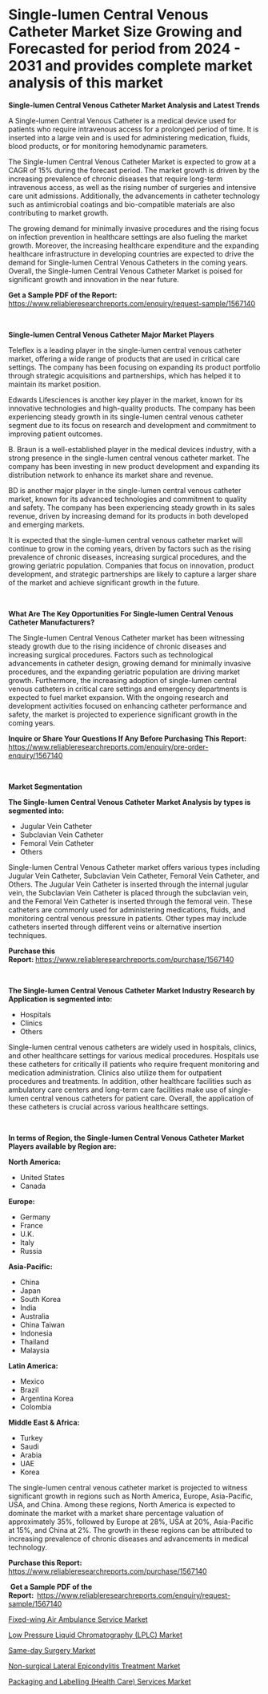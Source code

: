 <p><h1>Single-lumen Central Venous Catheter Market Size Growing and Forecasted for period from 2024 - 2031 and provides complete market analysis of this market</h1></p><p><strong>Single-lumen Central Venous Catheter Market Analysis and Latest Trends</strong></p>
<p><p>A Single-lumen Central Venous Catheter is a medical device used for patients who require intravenous access for a prolonged period of time. It is inserted into a large vein and is used for administering medication, fluids, blood products, or for monitoring hemodynamic parameters.</p><p>The Single-lumen Central Venous Catheter Market is expected to grow at a CAGR of 15% during the forecast period. The market growth is driven by the increasing prevalence of chronic diseases that require long-term intravenous access, as well as the rising number of surgeries and intensive care unit admissions. Additionally, the advancements in catheter technology such as antimicrobial coatings and bio-compatible materials are also contributing to market growth.</p><p>The growing demand for minimally invasive procedures and the rising focus on infection prevention in healthcare settings are also fueling the market growth. Moreover, the increasing healthcare expenditure and the expanding healthcare infrastructure in developing countries are expected to drive the demand for Single-lumen Central Venous Catheters in the coming years. Overall, the Single-lumen Central Venous Catheter Market is poised for significant growth and innovation in the near future.</p></p>
<p><strong>Get a Sample PDF of the Report:&nbsp;</strong> <a href="https://www.reliableresearchreports.com/enquiry/request-sample/1567140">https://www.reliableresearchreports.com/enquiry/request-sample/1567140</a></p>
<p>&nbsp;</p>
<p><strong>Single-lumen Central Venous Catheter Major Market Players</strong></p>
<p><p>Teleflex is a leading player in the single-lumen central venous catheter market, offering a wide range of products that are used in critical care settings. The company has been focusing on expanding its product portfolio through strategic acquisitions and partnerships, which has helped it to maintain its market position.</p><p>Edwards Lifesciences is another key player in the market, known for its innovative technologies and high-quality products. The company has been experiencing steady growth in its single-lumen central venous catheter segment due to its focus on research and development and commitment to improving patient outcomes.</p><p>B. Braun is a well-established player in the medical devices industry, with a strong presence in the single-lumen central venous catheter market. The company has been investing in new product development and expanding its distribution network to enhance its market share and revenue.</p><p>BD is another major player in the single-lumen central venous catheter market, known for its advanced technologies and commitment to quality and safety. The company has been experiencing steady growth in its sales revenue, driven by increasing demand for its products in both developed and emerging markets.</p><p>It is expected that the single-lumen central venous catheter market will continue to grow in the coming years, driven by factors such as the rising prevalence of chronic diseases, increasing surgical procedures, and the growing geriatric population. Companies that focus on innovation, product development, and strategic partnerships are likely to capture a larger share of the market and achieve significant growth in the future.</p></p>
<p>&nbsp;</p>
<p><strong>What Are The Key Opportunities For Single-lumen Central Venous Catheter Manufacturers?</strong></p>
<p><p>The Single-lumen Central Venous Catheter market has been witnessing steady growth due to the rising incidence of chronic diseases and increasing surgical procedures. Factors such as technological advancements in catheter design, growing demand for minimally invasive procedures, and the expanding geriatric population are driving market growth. Furthermore, the increasing adoption of single-lumen central venous catheters in critical care settings and emergency departments is expected to fuel market expansion. With the ongoing research and development activities focused on enhancing catheter performance and safety, the market is projected to experience significant growth in the coming years.</p></p>
<p><strong>Inquire or Share Your Questions If Any Before Purchasing This Report:</strong> <a href="https://www.reliableresearchreports.com/enquiry/pre-order-enquiry/1567140">https://www.reliableresearchreports.com/enquiry/pre-order-enquiry/1567140</a></p>
<p>&nbsp;</p>
<p><strong>Market Segmentation</strong></p>
<p><strong>The Single-lumen Central Venous Catheter Market Analysis by types is segmented into:</strong></p>
<p><ul><li>Jugular Vein Catheter</li><li>Subclavian Vein Catheter</li><li>Femoral Vein Catheter</li><li>Others</li></ul></p>
<p><p>Single-lumen Central Venous Catheter market offers various types including Jugular Vein Catheter, Subclavian Vein Catheter, Femoral Vein Catheter, and Others. The Jugular Vein Catheter is inserted through the internal jugular vein, the Subclavian Vein Catheter is placed through the subclavian vein, and the Femoral Vein Catheter is inserted through the femoral vein. These catheters are commonly used for administering medications, fluids, and monitoring central venous pressure in patients. Other types may include catheters inserted through different veins or alternative insertion techniques.</p></p>
<p><strong>Purchase this Report:&nbsp;</strong><a href="https://www.reliableresearchreports.com/purchase/1567140">https://www.reliableresearchreports.com/purchase/1567140</a></p>
<p>&nbsp;</p>
<p><strong>The Single-lumen Central Venous Catheter Market Industry Research by Application is segmented into:</strong></p>
<p><ul><li>Hospitals</li><li>Clinics</li><li>Others</li></ul></p>
<p><p>Single-lumen central venous catheters are widely used in hospitals, clinics, and other healthcare settings for various medical procedures. Hospitals use these catheters for critically ill patients who require frequent monitoring and medication administration. Clinics also utilize them for outpatient procedures and treatments. In addition, other healthcare facilities such as ambulatory care centers and long-term care facilities make use of single-lumen central venous catheters for patient care. Overall, the application of these catheters is crucial across various healthcare settings.</p></p>
<p>&nbsp;</p>
<p><strong>In terms of Region, the Single-lumen Central Venous Catheter Market Players available by Region are:</strong></p>
<p>
    <p> <strong> North America: </strong>
        <ul>
            <li>United States</li>
            <li>Canada</li>
        </ul>
        </p> 
    <p> <strong> Europe: </strong>
        <ul>
            <li>Germany</li>
            <li>France</li>
            <li>U.K.</li>
            <li>Italy</li>
            <li>Russia</li>
        </ul>
        </p> 
    <p> <strong> Asia-Pacific: </strong>
        <ul>
            <li>China</li>
            <li>Japan</li>
            <li>South Korea</li>
            <li>India</li>
            <li>Australia</li>
            <li>China Taiwan</li>
            <li>Indonesia</li>
            <li>Thailand</li>
            <li>Malaysia</li>
        </ul>
        </p> 
    <p> <strong> Latin America: </strong>
        <ul>
            <li>Mexico</li>
            <li>Brazil</li>
            <li>Argentina Korea</li>
            <li>Colombia</li>
        </ul>
        </p> 
    <p> <strong> Middle East & Africa: </strong>
        <ul>
            <li>Turkey</li>
            <li>Saudi</li>
            <li>Arabia</li>
            <li>UAE</li>
            <li>Korea</li>
        </ul>
    </p>
    </p>
<p><p>The single-lumen central venous catheter market is projected to witness significant growth in regions such as North America, Europe, Asia-Pacific, USA, and China. Among these regions, North America is expected to dominate the market with a market share percentage valuation of approximately 35%, followed by Europe at 28%, USA at 20%, Asia-Pacific at 15%, and China at 2%. The growth in these regions can be attributed to increasing prevalence of chronic diseases and advancements in medical technology.</p></p>
<p><strong>Purchase this Report: </strong><a href="https://www.reliableresearchreports.com/purchase/1567140">https://www.reliableresearchreports.com/purchase/1567140</a></p>
<p>&nbsp;<strong>Get a Sample PDF of the Report:&nbsp;&nbsp;</strong><a href="https://www.reliableresearchreports.com/enquiry/request-sample/1567140">https://www.reliableresearchreports.com/enquiry/request-sample/1567140</a></p>
<p><strong></strong></p>
<p><p><a href="https://medium.com/@samanthamills76/fixed-wing-air-ambulance-service-market-exploring-market-share-market-trends-and-future-growth-a412829c2467">Fixed-wing Air Ambulance Service Market</a></p><p><a href="https://medium.com/@juleshahn3456/low-pressure-liquid-chromatography-lplc-market-report-reveals-the-latest-trends-and-growth-4eb7a02b6ec9">Low Pressure Liquid Chromatography (LPLC) Market</a></p><p><a href="https://medium.com/@juleshahn3456/same-day-surgery-market-share-evolution-and-market-growth-trends-2024-2031-5966f3096564">Same-day Surgery Market</a></p><p><a href="https://medium.com/@juleshahn3456/non-surgical-lateral-epicondylitis-treatment-market-size-reveals-the-best-marketing-channels-in-f229ea5c152f">Non-surgical Lateral Epicondylitis Treatment Market</a></p><p><a href="https://medium.com/@juleshahn3456/decoding-packaging-and-labelling-health-care-services-market-metrics-market-share-trends-and-4d62ae3ec680">Packaging and Labelling (Health Care) Services Market</a></p></p>